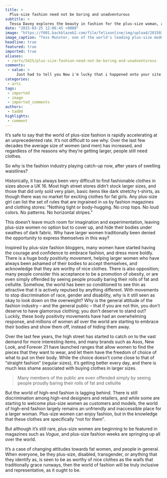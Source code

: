 ```yaml
---
title: >
  Plus-size fashion need not be boring and unadventurous
subtitle: >
  Tessa Davey explores the beauty in fashion for the plus-size woman, and the politics behind it
date: "2015-03-25 12:06:45 +0000"
image: "https://f001.backblazeb2.com/file/felixonline/img/upload/201503251206-ff712-tessmunster2.jpg"
image_caption: "Tess Munster, one of the world's leading plus-size models"
headline: true
featured: true
imported: true
aliases:
 - /arts/5425/plus-size-fashion-need-not-be-boring-and-unadventurous
comments:
 - value: >
     Just had to tell you Now i'm lucky that i happened onto your site!| <br>nba 2k16 my auctions http://csgoskinsultimate.snappages.com/blog/2016/04/12/cs-go-skins-counter-striker-methods-for-beginners,Many thanks, this website is extremely valuable <br>pokemongo http://friendsmaker.dk/member/blog_post_view.php?postId=115449,Many thanks extremely beneficial. Will certainly share website with my good friends <br>fifa 17 http://nba2k16mtgot.weebly.com/blog/copying-xbox-games-to-drive-nba-2k17-coins,I love browsing your website. Thanks a lot! <br>nba 2k17 http://visual.ly/buy-nba-2k17-coins-advantageous-our-children
categories:
 - arts
tags:
 - imported
 - image
 - imported_comments
authors:
 - tad08
highlights:
 - comment
---
```


It’s safe to say that the world of plus-size fashion is rapidly accelerating at an unprecedented rate. It’s not difficult to see why. Over the last few decades the average size of women (and men) has increased, and regardless of the reasons why they’re getting larger, people still need clothes.

So why is the fashion industry playing catch-up now, after years of swelling waistlines?

Historically, it has always been very difficult to find fashionable clothes in sizes above a UK 16. Most high street stores didn’t stock larger sizes, and those that did only sold very plain, basic items like dark stretchy t-shirts, as though there was no market for exciting clothes for fat girls. Any plus-size girl can list the set of rules that are ingrained in us by fashion magazines and clothing stores: “Nothing tight or body-hugging. No crop tops. No loud colors. No patterns. No horizontal stripes.”

This doesn’t leave much room for imagination and experimentation, leaving plus-size women no option but to cover up, and hide their bodies under swathes of dark fabric. Why have larger women traditionally been denied the opportunity to express themselves in this way?

Inspired by plus-size fashion bloggers, many women have started having the courage and confidence to embrace fashion, and dress more boldly. There is a huge body positivity movement, helping larger women who have always been ashamed of their bodies to accept themselves, and acknowledge that they are worthy of nice clothes. There is also opposition; many people consider this acceptance to be a promotion of obesity, or are even simply offended by seeing people proudly baring their rolls of fat and cellulite. Somehow, the world has been so conditioned to see thin as attractive that it is actively repulsed by anything different. With movements to stop discrimination of race, gender and disability, why is it still seen as okay to look down on the overweight? Why is the general attitude of the fashion industry – and the general public – that if you are not thin, you don’t deserve to have glamorous clothing; you don’t deserve to stand out? Luckily, these body positivity movements have had an overwhelming response, and millions of women all over the world are starting to embrace their bodies and show them off, instead of hiding them away.

Over the last few years, the high street has started to catch on to the vast demand for more interesting items, and many brands such as Asos, New Look, and Forever 21 have launched ranges that allow women to find the pieces that they want to wear, and let them have the freedom of choice of what to put on their body. While the choice doesn’t come close to that of “straight fashion” (regular sizes), it’s getting better every day, and there is much less shame associated with buying clothes in larger sizes.

> Many members of the public are even offended simply by seeing people proudly baring their rolls of fat and cellulite

But the world of high-end fashion is lagging behind. There is still discrimination among high-end designers and retailers, and while some are starting to welcome plus-size women as customers and models, the world of high-end fashion largely remains an unfriendly and inaccessible place for a larger woman. Plus-size women can enjoy fashion, but in the knowledge that these clothes are specifically “not for them”.

But although it’s still rare, plus-size women are beginning to be featured in magazines such as _Vogue_, and plus-size fashion weeks are springing up all over the world.

It’s a case of changing attitudes towards fat women, and people in general. When everyone, be they plus-size, disabled, transgender, or anything that they identify as, is seen to be as worthy of nice clothes as the waifs that traditionally grace runways, then the world of fashion will be truly inclusive and representative, as it ought to be.
